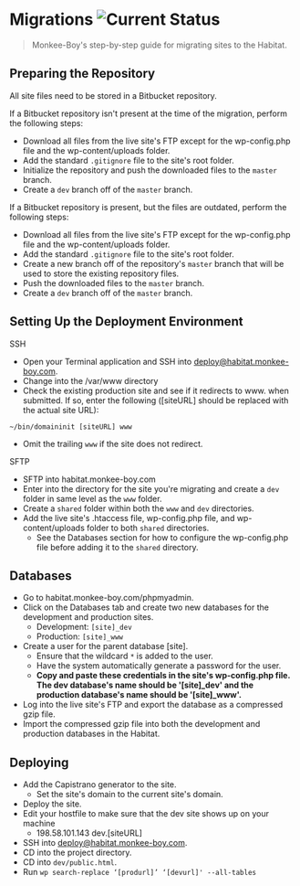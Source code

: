 # Migrations ![Current Status](https://img.shields.io/badge/status-DRAFT-green.svg)

> Monkee-Boy's step-by-step guide for migrating sites to the Habitat.

## Preparing the Repository

All site files need to be stored in a Bitbucket repository.

If a Bitbucket repository isn't present at the time of the migration, perform the following steps:

* Download all files from the live site's FTP except for the wp-config.php file and the wp-content/uploads folder.
* Add the standard `.gitignore` file to the site's root folder.
* Initialize the repository and push the downloaded files to the `master` branch.
* Create a `dev` branch off of the `master` branch.

If a Bitbucket repository is present, but the files are outdated, perform the following steps:

* Download all files from the live site's FTP except for the wp-config.php file and the wp-content/uploads folder.
* Add the standard `.gitignore` file to the site's root folder.
* Create a new branch off of the repository's `master` branch that will be used to store the existing repository files.
* Push the downloaded files to the `master` branch.
* Create a `dev` branch off of the `master` branch.

## Setting Up the Deployment Environment

SSH
* Open your Terminal application and SSH into deploy@habitat.monkee-boy.com.
* Change into the /var/www directory
* Check the existing production site and see if it redirects to www. when submitted. If so, enter the following ([siteURL] should be replaced with the actual site URL):
```
~/bin/domaininit [siteURL] www
```
* Omit the trailing `www` if the site does not redirect.

SFTP
* SFTP into habitat.monkee-boy.com
* Enter into the directory for the site you're migrating and create a `dev` folder in same level as the `www` folder.
* Create a `shared` folder within both the `www` and `dev` directories.
* Add the live site's .htaccess file, wp-config.php file, and wp-content/uploads folder to both `shared` directories.
  * See the Databases section for how to configure the wp-config.php file before adding it to the `shared` directory.

## Databases

* Go to habitat.monkee-boy.com/phpmyadmin.
* Click on the Databases tab and create two new databases for the development and production sites.
  * Development: `[site]_dev`
  * Production: `[site]_www`
* Create a user for the parent database [site].
  * Ensure that the wildcard `*` is added to the user.
  * Have the system automatically generate a password for the user.
  * **Copy and paste these credentials in the site's wp-config.php file. The dev database's name should be '[site]_dev' and the production database's name should be '[site]_www'.**
* Log into the live site's FTP and export the database as a compressed gzip file.
* Import the compressed gzip file into both the development and production databases in the Habitat.

## Deploying

* Add the Capistrano generator to the site.
  * Set the site's domain to the current site's domain.
* Deploy the site.
* Edit your hostfile to make sure that the dev site shows up on your machine
  * 198.58.101.143 dev.[siteURL]
* SSH into deploy@habitat.monkee-boy.com.
* CD into the project directory.
* CD into `dev/public.html`.
* Run `wp search-replace ‘[produrl]’ ‘[devurl]' --all-tables`
